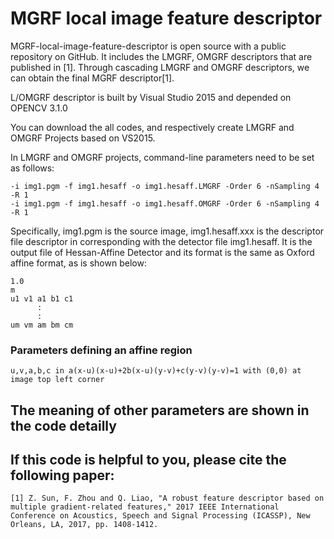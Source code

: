 # MGRF local image feature descriptor

MGRF-local-image-feature-descriptor is open source with a public repository on GitHub. It includes the LMGRF, OMGRF descriptors that are published in [1]. Through cascading LMGRF and OMGRF descriptors, we can obtain the final MGRF descriptor[1].

L/OMGRF descriptor is built by Visual Studio 2015 and depended on OPENCV 3.1.0

You can download the all codes, and respectively create LMGRF and OMGRF Projects based on VS2015.

In LMGRF and OMGRF projects, command-line parameters need to be set as follows:

    -i img1.pgm -f img1.hesaff -o img1.hesaff.LMGRF -Order 6 -nSampling 4 -R 1
    -i img1.pgm -f img1.hesaff -o img1.hesaff.OMGRF -Order 6 -nSampling 4 -R 1
    
Specifically, img1.pgm is the source image, img1.hesaff.xxx is the descriptor file descriptor in corresponding with the detector file img1.hesaff. It is the output file of Hessan-Affine Detector and its format is the same as Oxford affine format, as is shown below:

    1.0
    m
    u1 v1 a1 b1 c1
          :
          :
    um vm am bm cm

### Parameters defining an affine region

    u,v,a,b,c in a(x-u)(x-u)+2b(x-u)(y-v)+c(y-v)(y-v)=1 with (0,0) at image top left corner
    
## The meaning of other parameters are shown in the code detailly

## If this code is helpful to you, please cite the following paper:

    [1] Z. Sun, F. Zhou and Q. Liao, "A robust feature descriptor based on multiple gradient-related features," 2017 IEEE International   
    Conference on Acoustics, Speech and Signal Processing (ICASSP), New Orleans, LA, 2017, pp. 1408-1412.
